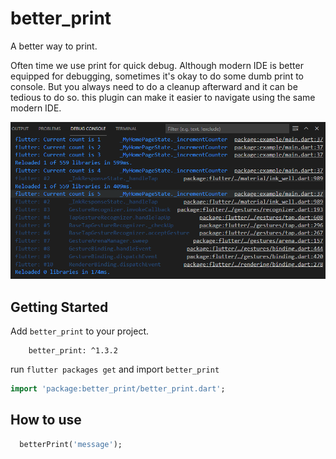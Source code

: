 # better_print

A better way to print.

Often time we use print for quick debug. Although modern IDE is better equipped for debugging, sometimes it's okay to do some dumb print to console. But you always need to do a cleanup afterward and it can be tedious to do so. this plugin can make it easier to navigate using the same modern IDE. 

![](https://github.com/sanihaq/better_print/blob/master/assets/example.png)

## Getting Started

Add `better_print` to your project.
```
    better_print: ^1.3.2
```

run `flutter packages get` and import `better_print`
```dart
import 'package:better_print/better_print.dart';
```

## How to use

```dart
  betterPrint('message');
```

